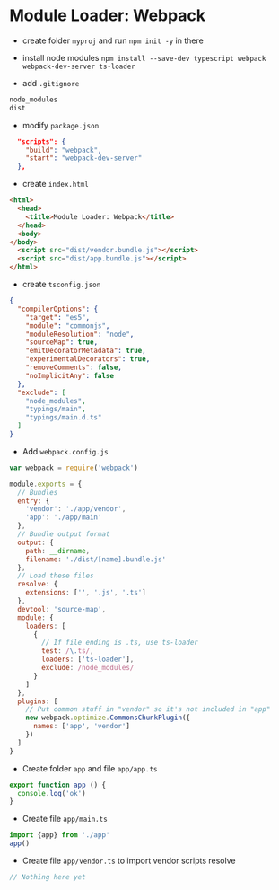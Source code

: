 # Module Loader: Webpack

- create folder `myproj` and run `npm init -y` in there
- install node modules `npm install --save-dev typescript webpack webpack-dev-server ts-loader`

- add `.gitignore`

```bash
node_modules
dist
```

- modify `package.json`

```json
  "scripts": {
    "build": "webpack",
    "start": "webpack-dev-server"
  },
```

- create `index.html`

```html
<html>
  <head>
    <title>Module Loader: Webpack</title>
  </head>
  <body>
</body>
  <script src="dist/vendor.bundle.js"></script>
  <script src="dist/app.bundle.js"></script>
</html>
```

- create `tsconfig.json`

```json
{
  "compilerOptions": {
    "target": "es5",
    "module": "commonjs",
    "moduleResolution": "node",
    "sourceMap": true,
    "emitDecoratorMetadata": true,
    "experimentalDecorators": true,
    "removeComments": false,
    "noImplicitAny": false
  },
  "exclude": [
    "node_modules",
    "typings/main",
    "typings/main.d.ts"
  ]
}
```

- Add `webpack.config.js`

```javascript
var webpack = require('webpack')

module.exports = {
  // Bundles
  entry: {
    'vendor': './app/vendor',
    'app': './app/main'
  },
  // Bundle output format
  output: {
    path: __dirname,
    filename: './dist/[name].bundle.js'
  },
  // Load these files
  resolve: {
    extensions: ['', '.js', '.ts']
  },
  devtool: 'source-map',
  module: {
    loaders: [
      {
        // If file ending is .ts, use ts-loader
        test: /\.ts/,
        loaders: ['ts-loader'],
        exclude: /node_modules/
      }
    ]
  },
  plugins: [
    // Put common stuff in "vendor" so it's not included in "app"
    new webpack.optimize.CommonsChunkPlugin({
      names: ['app', 'vendor']
    })
  ]
}
```

- Create folder `app` and file `app/app.ts`

```javascript
export function app () {
  console.log('ok')
}
```

- Create file `app/main.ts`

```javascript
import {app} from './app'
app()
```

- Create file `app/vendor.ts` to import vendor scripts resolve
```javascript
// Nothing here yet
```
